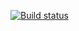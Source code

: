 [![Build status](https://ci.appveyor.com/api/projects/status/nfm39xic4pd2rhg3?svg=true)](https://ci.appveyor.com/project/paveldm744/patterns2)